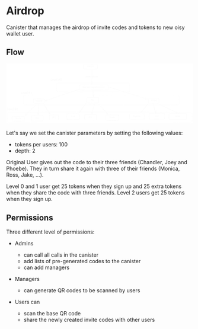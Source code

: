 # Airdrop

Canister that manages the airdrop of invite codes and tokens to new oisy wallet user.

## Flow

![flow](Untitled-2023-02-21-1414.excalidraw.svg)

Let's say we set the canister parameters by setting the following values:

- tokens per users: 100
- depth: 2

Original User gives out the code to their three friends (Chandler, Joey and Phoebe). They in turn share it again with three of their friends (Monica, Ross, Jake, ...).

Level 0 and 1 user get 25 tokens when they sign up and 25 extra tokens when they share the code with three friends. Level 2 users get 25 tokens when they sign up.

## Permissions

Three different level of permissions:

- Admins

  - can call all calls in the canister
  - add lists of pre-generated codes to the canister
  - can add managers

- Managers

  - can generate QR codes to be scanned by users

- Users can
  - scan the base QR code
  - share the newly created invite codes with other users
